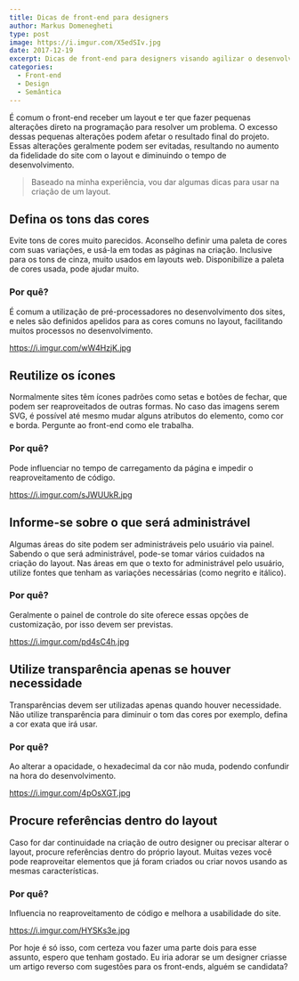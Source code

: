```yaml
---
title: Dicas de front-end para designers
author: Markus Domenegheti
type: post
image: https://i.imgur.com/X5edSIv.jpg
date: 2017-12-19
excerpt: Dicas de front-end para designers visando agilizar o desenvolvimento do site e manter maior fidelidade ao layout.
categories:
  - Front-end
  - Design
  - Semântica
---
```



É comum o front-end receber um layout e ter que fazer pequenas alterações direto na programação para resolver um problema. O excesso dessas pequenas alterações podem afetar o resultado final do projeto. Essas alterações geralmente podem ser evitadas, resultando no aumento da fidelidade do site com o layout e diminuindo o tempo de desenvolvimento.

> Baseado na minha experiência, vou dar algumas dicas para usar na criação de um layout.

Defina os tons das cores
------------------------

Evite tons de cores muito parecidos. Aconselho definir uma paleta de cores com suas variações, e usá-la em todas as páginas na criação. Inclusive para os tons de cinza, muito usados em layouts web. Disponibilize a paleta de cores usada, pode ajudar muito.

### Por quê?

É comum a utilização de pré-processadores no desenvolvimento dos sites, e neles são definidos apelidos para as cores comuns no layout, facilitando muitos processos no desenvolvimento.

https://i.imgur.com/wW4HzjK.jpg

Reutilize os ícones
-------------------

Normalmente sites têm ícones padrões como setas e botões de fechar, que podem ser reaproveitados de outras formas. No caso das imagens serem SVG, é possível até mesmo mudar alguns atributos do elemento, como cor e borda. Pergunte ao front-end como ele trabalha.

### Por quê?

Pode influenciar no tempo de carregamento da página e impedir o reaproveitamento de código.

https://i.imgur.com/sJWUUkR.jpg

Informe-se sobre o que será administrável
-----------------------------------------

Algumas áreas do site podem ser administráveis pelo usuário via painel. Sabendo o que será administrável, pode-se tomar vários cuidados na criação do layout. Nas áreas em que o texto for administrável pelo usuário, utilize fontes que tenham as variações necessárias (como negrito e itálico).

### Por quê?

Geralmente o painel de controle do site oferece essas opções de customização, por isso devem ser previstas.

https://i.imgur.com/pd4sC4h.jpg

Utilize transparência apenas se houver necessidade
--------------------------------------------------

Transparências devem ser utilizadas apenas quando houver necessidade. Não utilize transparência para diminuir o tom das cores por exemplo, defina a cor exata que irá usar.

### Por quê?

Ao alterar a opacidade, o hexadecimal da cor não muda, podendo confundir na hora do desenvolvimento.

https://i.imgur.com/4pOsXGT.jpg

Procure referências dentro do layout
------------------------------------

Caso for dar continuidade na criação de outro designer ou precisar alterar o layout, procure referências dentro do próprio layout. Muitas vezes você pode reaproveitar elementos que já foram criados ou criar novos usando as mesmas características.

### Por quê?

Influencia no reaproveitamento de código e melhora a usabilidade do site.

https://i.imgur.com/HYSKs3e.jpg

Por hoje é só isso, com certeza vou fazer uma parte dois para esse assunto, espero que tenham gostado.
Eu iria adorar se um designer criasse um artigo reverso com sugestões para os front-ends, alguém se candidata?
